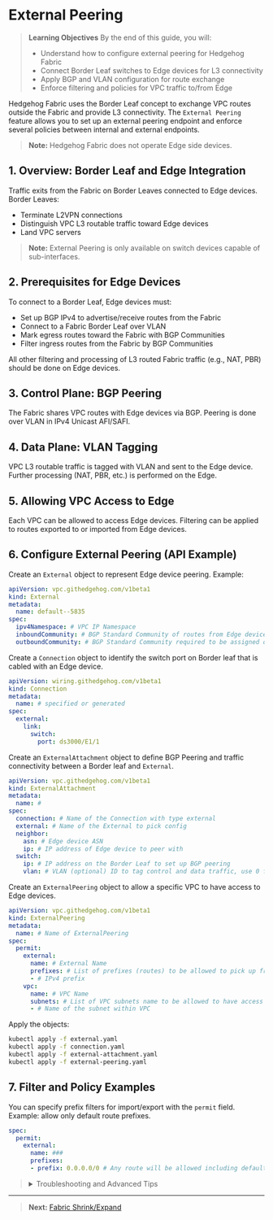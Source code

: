 <!-- Diátaxis: How-to Guide -->

# External Peering

> **Learning Objectives**
> By the end of this guide, you will:
> - Understand how to configure external peering for Hedgehog Fabric
> - Connect Border Leaf switches to Edge devices for L3 connectivity
> - Apply BGP and VLAN configuration for route exchange
> - Enforce filtering and policies for VPC traffic to/from Edge

Hedgehog Fabric uses the Border Leaf concept to exchange VPC routes outside the Fabric and provide L3 connectivity. The `External Peering` feature allows you to set up an external peering endpoint and enforce several policies between internal and external endpoints.

> **Note:** Hedgehog Fabric does not operate Edge side devices.

## 1. Overview: Border Leaf and Edge Integration

Traffic exits from the Fabric on Border Leaves connected to Edge devices. Border Leaves:
- Terminate L2VPN connections
- Distinguish VPC L3 routable traffic toward Edge devices
- Land VPC servers

> **Note:** External Peering is only available on switch devices capable of sub-interfaces.

## 2. Prerequisites for Edge Devices

To connect to a Border Leaf, Edge devices must:
- Set up BGP IPv4 to advertise/receive routes from the Fabric
- Connect to a Fabric Border Leaf over VLAN
- Mark egress routes toward the Fabric with BGP Communities
- Filter ingress routes from the Fabric by BGP Communities

All other filtering and processing of L3 routed Fabric traffic (e.g., NAT, PBR) should be done on Edge devices.

## 3. Control Plane: BGP Peering

The Fabric shares VPC routes with Edge devices via BGP. Peering is done over VLAN in IPv4 Unicast AFI/SAFI.

## 4. Data Plane: VLAN Tagging

VPC L3 routable traffic is tagged with VLAN and sent to the Edge device. Further processing (NAT, PBR, etc.) is performed on the Edge.

## 5. Allowing VPC Access to Edge

Each VPC can be allowed to access Edge devices. Filtering can be applied to routes exported to or imported from Edge devices.

## 6. Configure External Peering (API Example)

Create an `External` object to represent Edge device peering. Example:

```yaml
apiVersion: vpc.githedgehog.com/v1beta1
kind: External
metadata:
  name: default--5835
spec:
  ipv4Namespace: # VPC IP Namespace
  inboundCommunity: # BGP Standard Community of routes from Edge devices
  outboundCommunity: # BGP Standard Community required to be assigned on prefixes advertised from Fabric
```

Create a `Connection` object to identify the switch port on Border leaf that is cabled with an Edge device.

```yaml
apiVersion: wiring.githedgehog.com/v1beta1
kind: Connection
metadata:
  name: # specified or generated
spec:
  external:
    link:
      switch:
        port: ds3000/E1/1
```

Create an `ExternalAttachment` object to define BGP Peering and traffic connectivity between a Border leaf and `External`.

```yaml
apiVersion: vpc.githedgehog.com/v1beta1
kind: ExternalAttachment
metadata:
  name: #
spec:
  connection: # Name of the Connection with type external
  external: # Name of the External to pick config
  neighbor:
    asn: # Edge device ASN
    ip: # IP address of Edge device to peer with
  switch:
    ip: # IP address on the Border Leaf to set up BGP peering
    vlan: # VLAN (optional) ID to tag control and data traffic, use 0 for untagged
```

Create an `ExternalPeering` object to allow a specific VPC to have access to Edge devices.

```yaml
apiVersion: vpc.githedgehog.com/v1beta1
kind: ExternalPeering
metadata:
  name: # Name of ExternalPeering
spec:
  permit:
    external:
      name: # External Name
      prefixes: # List of prefixes (routes) to be allowed to pick up from External
      - # IPv4 prefix
    vpc:
      name: # VPC Name
      subnets: # List of VPC subnets name to be allowed to have access to External (Edge)
      - # Name of the subnet within VPC
```

Apply the objects:
```bash
kubectl apply -f external.yaml
kubectl apply -f connection.yaml
kubectl apply -f external-attachment.yaml
kubectl apply -f external-peering.yaml
```

## 7. Filter and Policy Examples

You can specify prefix filters for import/export with the `permit` field. Example: allow only default route prefixes.

```yaml
spec:
  permit:
    external:
      name: ###
      prefixes:
      - prefix: 0.0.0.0/0 # Any route will be allowed including default route
```

> <details>
> <summary>Troubleshooting and Advanced Tips</summary>
> - Ensure Border Leaf switch supports sub-interfaces.
> - Use `kubectl describe external <name>` to check status and events.
> - For advanced filtering, use BGP community lists and prefix lists.
> </details>

---

> **Next:** [Fabric Shrink/Expand](./shrink-expand.md)
